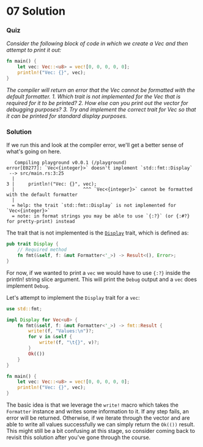 # 07 Solution

### Quiz
*Consider the following block of code in which we create a Vec and then attempt to print it out:*
```rust
fn main() {
    let vec: Vec::<u8> = vec![0, 0, 0, 0, 0];
    println!("Vec: {}", vec);
}
```
*The compiler will return an error that the Vec cannot be formatted with the default formatter.*
*1. Which trait is not implemented for the Vec that is required for it to be printed?*
*2. How else can you print out the vector for debugging purposes?*
*3. Try and implement the correct trait for Vec so that it can be printed for standard display purposes.*

### Solution
If we run this and look at the compiler error, we'll get a better sense of what's going on here.
```console
   Compiling playground v0.0.1 (/playground)
error[E0277]: `Vec<{integer}>` doesn't implement `std::fmt::Display`
 --> src/main.rs:3:25
  |
3 |     println!("Vec: {}", vec);
  |                         ^^^ `Vec<{integer}>` cannot be formatted with the default formatter
  |
  = help: the trait `std::fmt::Display` is not implemented for `Vec<{integer}>`
  = note: in format strings you may be able to use `{:?}` (or {:#?} for pretty-print) instead
```

The trait that is not implemented is the [`Display`](https://doc.rust-lang.org/std/fmt/trait.Display.html) trait, which is defined as:

```rust
pub trait Display {
    // Required method
    fn fmt(&self, f: &mut Formatter<'_>) -> Result<(), Error>;
}
```

For now, if we wanted to print a `vec` we would have to use `{:?}` inside the println! string slice argument. This will print the `Debug` output and a `vec` does implement `Debug`. 

Let's attempt to implement the `Display` trait for a `vec`:
```rust
use std::fmt;

impl Display for Vec<u8> {
    fn fmt(&self, f: &mut Formatter<'_>) -> fmt::Result {
        write!(f, "Values:\n")?;
        for v in &self {
            write!(f, "\t{}", v)?;
        }
        Ok(())
    }
}

fn main() {
    let vec: Vec::<u8> = vec![0, 0, 0, 0, 0];
    println!("Vec: {}", vec);
}
```

The basic idea is that we leverage the `write!` macro which takes the `Formatter` instance and writes some information to it. If any step fails, an error will be returned. Otherwise, if we iterate through the vector and are able to write all values successfully we can simply return the `Ok(())` result. This might still be a bit confusing at this stage, so consider coming back to revisit this solution after you've gone through the course. 
